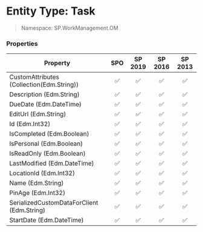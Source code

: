 # Entity Type: Task

> Namespace: SP.WorkManagement.OM

### Properties

Property | SPO | SP 2019 | SP 2016 | SP 2013
----------|:---:|:-------:|:-------:|:-------:
CustomAttributes (Collection(Edm.String)) | ✅ | ✅ | ✅ | ✅
Description (Edm.String) | ✅ | ✅ | ✅ | ✅
DueDate (Edm.DateTime) | ✅ | ✅ | ✅ | ✅
EditUrl (Edm.String) | ✅ | ✅ | ✅ | ✅
Id (Edm.Int32) | ✅ | ✅ | ✅ | ✅
IsCompleted (Edm.Boolean) | ✅ | ✅ | ✅ | ✅
IsPersonal (Edm.Boolean) | ✅ | ✅ | ✅ | ✅
IsReadOnly (Edm.Boolean) | ✅ | ✅ | ✅ | ✅
LastModified (Edm.DateTime) | ✅ | ✅ | ✅ | ✅
LocationId (Edm.Int32) | ✅ | ✅ | ✅ | ✅
Name (Edm.String) | ✅ | ✅ | ✅ | ✅
PinAge (Edm.Int32) | ✅ | ✅ | ✅ | ✅
SerializedCustomDataForClient (Edm.String) | ✅ | ✅ | ✅ | ✅
StartDate (Edm.DateTime) | ✅ | ✅ | ✅ | ✅
